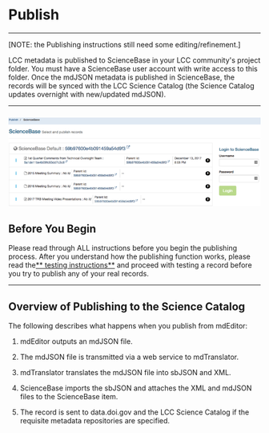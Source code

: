 # Publish

---
[NOTE: the Publishing instructions still need some editing/refinement.]

LCC metadata is published to ScienceBase in your LCC community's project folder. You must have a ScienceBase user account with write access to this folder. Once the mdJSON metadata is published in ScienceBase, the records will be synced with the LCC Science Catalog (the Science Catalog updates overnight with new/updated mdJSON).

---

### ![](/assets/publish_screenshot_overview.png)

## Before You Begin

Please read through ALL instructions before you begin the publishing process. After you understand how the publishing function works, please read the[** testing instructions**](/publish/instructions-for-testing-publishing.md) and proceed with testing a record before you try to publish any of your real records.

---

## Overview of Publishing to the Science Catalog

The following describes what happens when you publish from mdEditor:

1. mdEditor outputs an mdJSON file.

2. The mdJSON file is transmitted via a web service to mdTranslator.

3. mdTranslator translates the mdJSON file into sbJSON and XML.

4. ScienceBase imports the sbJSON and attaches the XML and mdJSON files to the ScienceBase item.

5. The record is sent to data.doi.gov and the LCC Science Catalog if the requisite metadata repositories are specified. 





